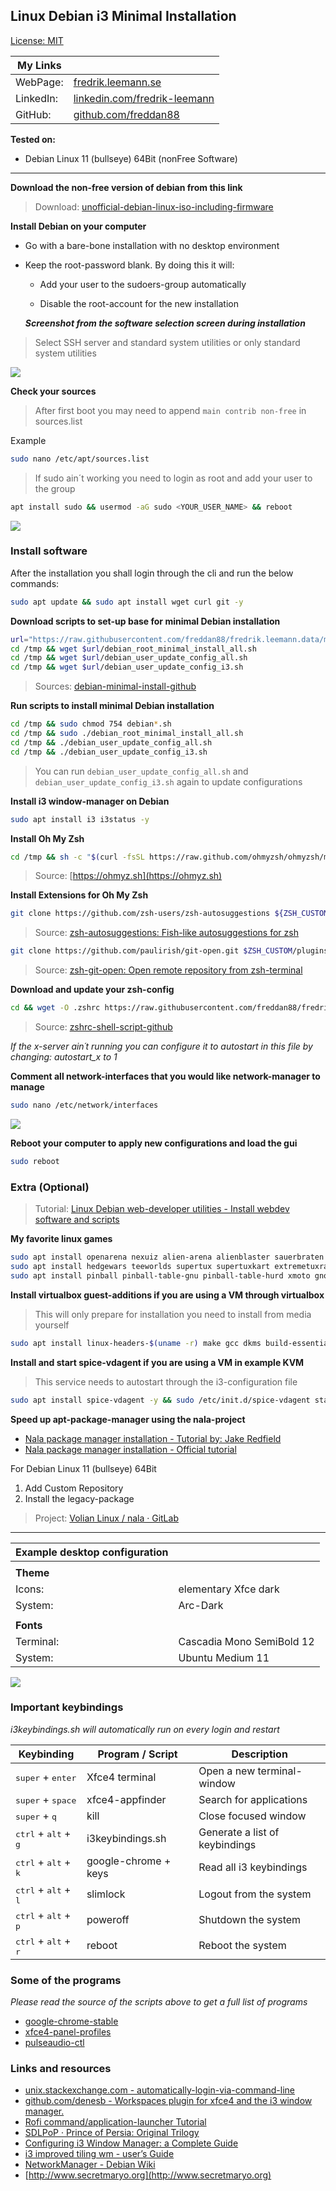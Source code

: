## Linux Debian i3 Minimal Installation

[License: MIT](https://choosealicense.com/licenses/mit)

| My Links  |                                                                                      |
| --------- | ------------------------------------------------------------------------------------ |
| WebPage:  | [fredrik.leemann.se](https://fredrik.leemann.se)                                     |
| LinkedIn: | [linkedin.com/fredrik-leemann](https://se.linkedin.com/in/fredrik-leemann-821b19110) |
| GitHub:   | [github.com/freddan88](https://github.com/freddan88)                                 |

**Tested on:**

- Debian Linux 11 (bullseye) 64Bit (nonFree Software)

---

**Download the non-free version of debian from this link**

> Download: [unofficial-debian-linux-iso-including-firmware](https://cdimage.debian.org/cdimage/unofficial/non-free/cd-including-firmware/current/amd64/iso-cd)

**Install Debian on your computer**

- Go with a bare-bone installation with no desktop environment

- Keep the root-password blank. By doing this it will:

  - Add your user to the sudoers-group automatically

  - Disable the root-account for the new installation

  **_Screenshot from the software selection screen during installation_**

> Select SSH server and standard system utilities or only standard system utilities

![](images/debian-minimal-software-selection-screen.png)

**Check your sources**

> After first boot you may need to append `main contrib non-free` in sources.list

Example

```bash
sudo nano /etc/apt/sources.list
```

> If sudo ain´t working you need to login as root and add your user to the group

```bash
apt install sudo && usermod -aG sudo <YOUR_USER_NAME> && reboot
```

![](images/debian-minimal-apt-sources.png)

### Install software

After the installation you shall login through the cli and run the below commands:

```bash
sudo apt update && sudo apt install wget curl git -y
```

**Download scripts to set-up base for minimal Debian installation**

```bash
url="https://raw.githubusercontent.com/freddan88/fredrik.leemann.data/main/linux/scripts/debian-minimal-install"
cd /tmp && wget $url/debian_root_minimal_install_all.sh
cd /tmp && wget $url/debian_user_update_config_all.sh
cd /tmp && wget $url/debian_user_update_config_i3.sh
```

> Sources: [debian-minimal-install-github](https://github.com/freddan88/fredrik.leemann.data/tree/main/linux/scripts/debian-minimal-install)

**Run scripts to install minimal Debian installation**

```bash
cd /tmp && sudo chmod 754 debian*.sh
cd /tmp && sudo ./debian_root_minimal_install_all.sh
cd /tmp && ./debian_user_update_config_all.sh
cd /tmp && ./debian_user_update_config_i3.sh
```

> You can run `debian_user_update_config_all.sh` and `debian_user_update_config_i3.sh` again to update configurations

**Install i3 window-manager on Debian**

```bash
sudo apt install i3 i3status -y
```

**Install Oh My Zsh**

```bash
cd /tmp && sh -c "$(curl -fsSL https://raw.github.com/ohmyzsh/ohmyzsh/master/tools/install.sh)"
```

> Source: [https://ohmyz.sh](https://ohmyz.sh)

**Install Extensions for Oh My Zsh**

```bash
git clone https://github.com/zsh-users/zsh-autosuggestions ${ZSH_CUSTOM:-~/.oh-my-zsh/custom}/plugins/zsh-autosuggestions
```

> Source: [zsh-autosuggestions: Fish-like autosuggestions for zsh](https://github.com/zsh-users/zsh-autosuggestions)

```bash
git clone https://github.com/paulirish/git-open.git $ZSH_CUSTOM/plugins/git-open
```

> Source: [zsh-git-open: Open remote repository from zsh-terminal](https://github.com/paulirish/git-open)

**Download and update your zsh-config**

```bash
cd && wget -O .zshrc https://raw.githubusercontent.com/freddan88/fredrik.leemann.data/main/linux/configurations/shells/zshrc.sh
```

> Source: [zshrc-shell-script-github](https://github.com/freddan88/fredrik.leemann.data/blob/main/linux/configurations/shells/zshrc.sh)

_If the x-server ain´t running you can configure it to autostart in this file by changing: autostart_x to 1_

**Comment all network-interfaces that you would like network-manager to manage**

```bash
sudo nano /etc/network/interfaces
```

![](images/debian-minimal-install-network.png)

**Reboot your computer to apply new configurations and load the gui**

```bash
sudo reboot
```

### Extra (Optional)

> Tutorial: [Linux Debian web-developer utilities - Install webdev software and scripts](../debian-webdev-tutorial.md)

**My favorite linux games**

```bash
sudo apt install openarena nexuiz alien-arena alienblaster sauerbraten 0ad warzone2100 frozen-bubble -y
sudo apt install hedgewars teeworlds supertux supertuxkart extremetuxracer quadrapassel -y
sudo apt install pinball pinball-table-gnu pinball-table-hurd xmoto gnome-nibbles -y
```

**Install virtualbox guest-additions if you are using a VM through virtualbox**

> This will only prepare for installation you need to install from media yourself

```bash
sudo apt install linux-headers-$(uname -r) make gcc dkms build-essential -y
```

**Install and start spice-vdagent if you are using a VM in example KVM**

> This service needs to autostart through the i3-configuration file

```bash
sudo apt install spice-vdagent -y && sudo /etc/init.d/spice-vdagent start
```

**Speed up apt-package-manager using the nala-project**

- [Nala package manager installation - Tutorial by: Jake Redfield](https://trendoceans.com/nala-package-manager)
- [Nala package manager installation - Official tutorial](https://gitlab.com/volian/nala/-/wikis/Installation)

For Debian Linux 11 (bullseye) 64Bit

1. Add Custom Repository
2. Install the legacy-package

> Project: [Volian Linux / nala · GitLab](https://gitlab.com/volian/nala)

---

| Example desktop configuration |                           |
| ----------------------------- | ------------------------- |
|                               |                           |
| **Theme**                     |                           |
| Icons:                        | elementary Xfce dark      |
| System:                       | Arc-Dark                  |
|                               |                           |
| **Fonts**                     |                           |
| Terminal:                     | Cascadia Mono SemiBold 12 |
| System:                       | Ubuntu Medium 11          |

![](images/debian-minimal-install-i3-01.png)

### Important keybindings

_i3keybindings.sh will automatically run on every login and restart_

| Keybinding                                      | Program / Script     | Description                    |
| ----------------------------------------------- | -------------------- | ------------------------------ |
| <kbd>super</kbd> + <kbd>enter</kbd>             | Xfce4 terminal       | Open a new terminal-window     |
| <kbd>super</kbd> + <kbd>space</kbd>             | xfce4-appfinder      | Search for applications        |
| <kbd>super</kbd> + <kbd>q</kbd>                 | kill                 | Close focused window           |
| <kbd>ctrl</kbd> + <kbd>alt</kbd> + <kbd>g</kbd> | i3keybindings.sh     | Generate a list of keybindings |
| <kbd>ctrl</kbd> + <kbd>alt</kbd> + <kbd>k</kbd> | google-chrome + keys | Read all i3 keybindings        |
| <kbd>ctrl</kbd> + <kbd>alt</kbd> + <kbd>l</kbd> | slimlock             | Logout from the system         |
| <kbd>ctrl</kbd> + <kbd>alt</kbd> + <kbd>p</kbd> | poweroff             | Shutdown the system            |
| <kbd>ctrl</kbd> + <kbd>alt</kbd> + <kbd>r</kbd> | reboot               | Reboot the system              |

### Some of the programs

_Please read the source of the scripts above to get a full list of programs_

- [google-chrome-stable](https://dl.google.com/linux/direct/google-chrome-stable_current_amd64.deb)
- [xfce4-panel-profiles](http://ftp.ports.debian.org/debian-ports/pool/main/x/xfce4-panel-profiles)
- [pulseaudio-ctl](https://github.com/graysky2/pulseaudio-ctl)

### Links and resources

- [unix.stackexchange.com - automatically-login-via-command-line](https://unix.stackexchange.com/questions/401759/automatically-login-on-debian-9-2-1-command-line)
- [github.com/denesb - Workspaces plugin for xfce4 and the i3 window manager.](https://github.com/denesb/xfce4-i3-workspaces-plugin)
- [Rofi command/application-launcher Tutorial](https://linuxconfig.org/how-to-use-and-install-rofi-on-linux-tutorial)
- [SDLPoP · Prince of Persia: Original Trilogy](https://www.popot.org/get_the_games.php?game=SDLPoP)
- [Configuring i3 Window Manager: a Complete Guide](https://thevaluable.dev/i3-config-mouseless)
- [i3 improved tiling wm - user’s Guide](https://i3wm.org/docs/userguide.html)
- [NetworkManager - Debian Wiki](https://wiki.debian.org/NetworkManager)
- [http://www.secretmaryo.org](http://www.secretmaryo.org)

